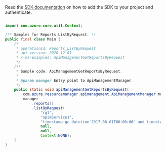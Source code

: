Read the [SDK documentation](https://github.com/Azure/azure-sdk-for-java/blob/azure-resourcemanager-apimanagement_1.0.0-beta.2/sdk/apimanagement/azure-resourcemanager-apimanagement/README.md) on how to add the SDK to your project and authenticate.

```java

import com.azure.core.util.Context;

/** Samples for Reports ListByRequest. */
public final class Main {
    /*
     * operationId: Reports_ListByRequest
     * api-version: 2020-12-01
     * x-ms-examples: ApiManagementGetReportsByRequest
     */
    /**
     * Sample code: ApiManagementGetReportsByRequest.
     *
     * @param manager Entry point to ApiManagementManager.
     */
    public static void apiManagementGetReportsByRequest(
        com.azure.resourcemanager.apimanagement.ApiManagementManager manager) {
        manager
            .reports()
            .listByRequest(
                "rg1",
                "apimService1",
                "timestamp ge datetime'2017-06-01T00:00:00' and timestamp le datetime'2017-06-04T00:00:00'",
                null,
                null,
                Context.NONE);
    }
}
```
